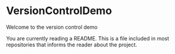 # VersionControlDemo
Welcome to the version control demo

You are currently reading a README. This is a file included in most repositories that informs the reader about the project.

